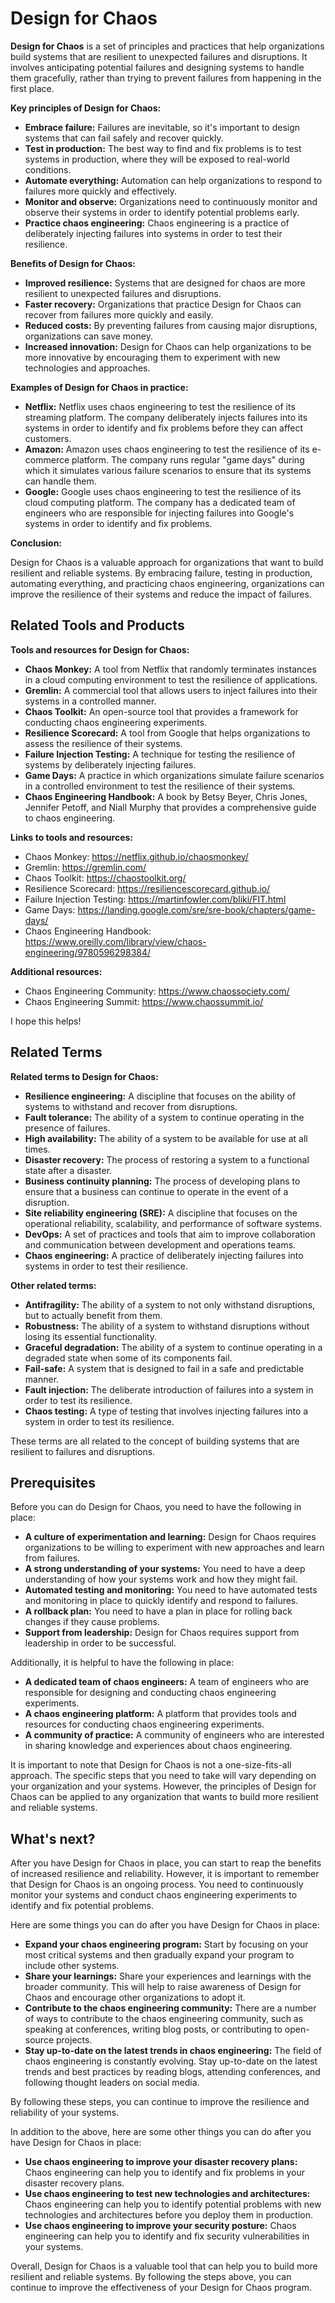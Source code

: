 # Design for Chaos

**Design for Chaos** is a set of principles and practices that help organizations build systems that are resilient to unexpected failures and disruptions. It involves anticipating potential failures and designing systems to handle them gracefully, rather than trying to prevent failures from happening in the first place.

**Key principles of Design for Chaos:**

* **Embrace failure:** Failures are inevitable, so it's important to design systems that can fail safely and recover quickly.
* **Test in production:** The best way to find and fix problems is to test systems in production, where they will be exposed to real-world conditions.
* **Automate everything:** Automation can help organizations to respond to failures more quickly and effectively.
* **Monitor and observe:** Organizations need to continuously monitor and observe their systems in order to identify potential problems early.
* **Practice chaos engineering:** Chaos engineering is a practice of deliberately injecting failures into systems in order to test their resilience.

**Benefits of Design for Chaos:**

* **Improved resilience:** Systems that are designed for chaos are more resilient to unexpected failures and disruptions.
* **Faster recovery:** Organizations that practice Design for Chaos can recover from failures more quickly and easily.
* **Reduced costs:** By preventing failures from causing major disruptions, organizations can save money.
* **Increased innovation:** Design for Chaos can help organizations to be more innovative by encouraging them to experiment with new technologies and approaches.

**Examples of Design for Chaos in practice:**

* **Netflix:** Netflix uses chaos engineering to test the resilience of its streaming platform. The company deliberately injects failures into its systems in order to identify and fix problems before they can affect customers.
* **Amazon:** Amazon uses chaos engineering to test the resilience of its e-commerce platform. The company runs regular "game days" during which it simulates various failure scenarios to ensure that its systems can handle them.
* **Google:** Google uses chaos engineering to test the resilience of its cloud computing platform. The company has a dedicated team of engineers who are responsible for injecting failures into Google's systems in order to identify and fix problems.

**Conclusion:**

Design for Chaos is a valuable approach for organizations that want to build resilient and reliable systems. By embracing failure, testing in production, automating everything, and practicing chaos engineering, organizations can improve the resilience of their systems and reduce the impact of failures.

## Related Tools and Products

**Tools and resources for Design for Chaos:**

* **Chaos Monkey:** A tool from Netflix that randomly terminates instances in a cloud computing environment to test the resilience of applications.
* **Gremlin:** A commercial tool that allows users to inject failures into their systems in a controlled manner.
* **Chaos Toolkit:** An open-source tool that provides a framework for conducting chaos engineering experiments.
* **Resilience Scorecard:** A tool from Google that helps organizations to assess the resilience of their systems.
* **Failure Injection Testing:** A technique for testing the resilience of systems by deliberately injecting failures.
* **Game Days:** A practice in which organizations simulate failure scenarios in a controlled environment to test the resilience of their systems.
* **Chaos Engineering Handbook:** A book by Betsy Beyer, Chris Jones, Jennifer Petoff, and Niall Murphy that provides a comprehensive guide to chaos engineering.

**Links to tools and resources:**

* Chaos Monkey: https://netflix.github.io/chaosmonkey/
* Gremlin: https://gremlin.com/
* Chaos Toolkit: https://chaostoolkit.org/
* Resilience Scorecard: https://resiliencescorecard.github.io/
* Failure Injection Testing: https://martinfowler.com/bliki/FIT.html
* Game Days: https://landing.google.com/sre/sre-book/chapters/game-days/
* Chaos Engineering Handbook: https://www.oreilly.com/library/view/chaos-engineering/9780596298384/

**Additional resources:**

* Chaos Engineering Community: https://www.chaossociety.com/
* Chaos Engineering Summit: https://www.chaossummit.io/

I hope this helps!

## Related Terms

**Related terms to Design for Chaos:**

* **Resilience engineering:** A discipline that focuses on the ability of systems to withstand and recover from disruptions.
* **Fault tolerance:** The ability of a system to continue operating in the presence of failures.
* **High availability:** The ability of a system to be available for use at all times.
* **Disaster recovery:** The process of restoring a system to a functional state after a disaster.
* **Business continuity planning:** The process of developing plans to ensure that a business can continue to operate in the event of a disruption.
* **Site reliability engineering (SRE):** A discipline that focuses on the operational reliability, scalability, and performance of software systems.
* **DevOps:** A set of practices and tools that aim to improve collaboration and communication between development and operations teams.
* **Chaos engineering:** A practice of deliberately injecting failures into systems in order to test their resilience.

**Other related terms:**

* **Antifragility:** The ability of a system to not only withstand disruptions, but to actually benefit from them.
* **Robustness:** The ability of a system to withstand disruptions without losing its essential functionality.
* **Graceful degradation:** The ability of a system to continue operating in a degraded state when some of its components fail.
* **Fail-safe:** A system that is designed to fail in a safe and predictable manner.
* **Fault injection:** The deliberate introduction of failures into a system in order to test its resilience.
* **Chaos testing:** A type of testing that involves injecting failures into a system in order to test its resilience.

These terms are all related to the concept of building systems that are resilient to failures and disruptions.

## Prerequisites

Before you can do Design for Chaos, you need to have the following in place:

* **A culture of experimentation and learning:** Design for Chaos requires organizations to be willing to experiment with new approaches and learn from failures.
* **A strong understanding of your systems:** You need to have a deep understanding of how your systems work and how they might fail.
* **Automated testing and monitoring:** You need to have automated tests and monitoring in place to quickly identify and respond to failures.
* **A rollback plan:** You need to have a plan in place for rolling back changes if they cause problems.
* **Support from leadership:** Design for Chaos requires support from leadership in order to be successful.

Additionally, it is helpful to have the following in place:

* **A dedicated team of chaos engineers:** A team of engineers who are responsible for designing and conducting chaos engineering experiments.
* **A chaos engineering platform:** A platform that provides tools and resources for conducting chaos engineering experiments.
* **A community of practice:** A community of engineers who are interested in sharing knowledge and experiences about chaos engineering.

It is important to note that Design for Chaos is not a one-size-fits-all approach. The specific steps that you need to take will vary depending on your organization and your systems. However, the principles of Design for Chaos can be applied to any organization that wants to build more resilient and reliable systems.

## What's next?

After you have Design for Chaos in place, you can start to reap the benefits of increased resilience and reliability. However, it is important to remember that Design for Chaos is an ongoing process. You need to continuously monitor your systems and conduct chaos engineering experiments to identify and fix potential problems.

Here are some things you can do after you have Design for Chaos in place:

* **Expand your chaos engineering program:** Start by focusing on your most critical systems and then gradually expand your program to include other systems.
* **Share your learnings:** Share your experiences and learnings with the broader community. This will help to raise awareness of Design for Chaos and encourage other organizations to adopt it.
* **Contribute to the chaos engineering community:** There are a number of ways to contribute to the chaos engineering community, such as speaking at conferences, writing blog posts, or contributing to open-source projects.
* **Stay up-to-date on the latest trends in chaos engineering:** The field of chaos engineering is constantly evolving. Stay up-to-date on the latest trends and best practices by reading blogs, attending conferences, and following thought leaders on social media.

By following these steps, you can continue to improve the resilience and reliability of your systems.

In addition to the above, here are some other things you can do after you have Design for Chaos in place:

* **Use chaos engineering to improve your disaster recovery plans:** Chaos engineering can help you to identify and fix problems in your disaster recovery plans.
* **Use chaos engineering to test new technologies and architectures:** Chaos engineering can help you to identify potential problems with new technologies and architectures before you deploy them in production.
* **Use chaos engineering to improve your security posture:** Chaos engineering can help you to identify and fix security vulnerabilities in your systems.

Overall, Design for Chaos is a valuable tool that can help you to build more resilient and reliable systems. By following the steps above, you can continue to improve the effectiveness of your Design for Chaos program.